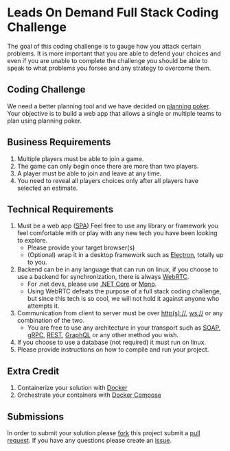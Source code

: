 # Leads On Demand Full Stack Coding Challenge

The goal of this coding challenge is to gauge how you attack certain problems. It is more important that you are able to defend your choices and even if you are unable to complete the challenge you should be able to speak to what problems you forsee and any strategy to overcome them.

## Coding Challenge

We need a better planning tool and we have decided on [planning poker](https://en.wikipedia.org/wiki/Planning_poker). Your objective is to build a web app that allows a single or multiple teams to plan using planning poker.

## Business Requirements

1. Multiple players must be able to join a game.
2. The game can only begin once there are more than two players.
3. A player must be able to join and leave at any time.
4. You need to reveal all players choices only after all players have selected an estimate.

## Technical Requirements

1. Must be a web app ([SPA](https://en.wikipedia.org/wiki/Single-page_application)) Feel free to use any library or framework you feel comfortable with or play with any new tech you have been looking to explore.
    * Please provide your target browser(s)
    * (Optional) wrap it in a desktop framework such as [Electron](https://electron.atom.io/), totally up to you.
2. Backend can be in any language that can run on linux, if you choose to use a backend for synchronization, there is always [WebRTC](https://webrtc.org/).
    * For .net devs, please use [.NET Core](https://www.microsoft.com/net/download/core) or [Mono](http://www.mono-project.com/).
    * Using WebRTC defeats the purpose of a full stack coding challenge, but since this tech is so cool, we will not hold it against anyone who attempts it.
3. Communication from client to server must be over [http(s)://](https://en.wikipedia.org/wiki/Hypertext_Transfer_Protocol), [ws://](https://en.wikipedia.org/wiki/WebSocket) or any combination of the two.
    * You are free to use any architecture in your transport such as [SOAP](https://en.wikipedia.org/wiki/SOAP), [gRPC](https://grpc.io/), [REST](https://en.wikipedia.org/wiki/Representational_state_transfer), [GraphQL](https://facebook.github.io/react/blog/2015/05/01/graphql-introduction.html) or any other method you wish.
4. If you choose to use a database (not required) it must run on linux.
5. Please provide instructions on how to compile and run your project.

## Extra Credit

1. Containerize your solution with [Docker](https://www.docker.com/)
2. Orchestrate your containers with [Docker Compose](https://docs.docker.com/compose/)

## Submissions

In order to submit your solution please [fork](https://help.github.com/articles/fork-a-repo/) this project submit a [pull request](https://help.github.com/articles/creating-a-pull-request/).
If you have any questions please create an [issue](https://guides.github.com/features/issues/).
